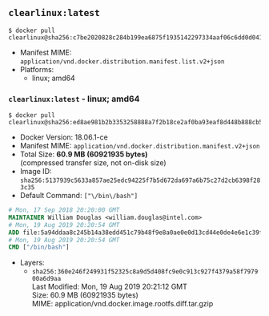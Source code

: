 ## `clearlinux:latest`

```console
$ docker pull clearlinux@sha256:c7be2020828c284b199ea6875f1935142297334aaf06c6dd0d041ab6d638c701
```

-	Manifest MIME: `application/vnd.docker.distribution.manifest.list.v2+json`
-	Platforms:
	-	linux; amd64

### `clearlinux:latest` - linux; amd64

```console
$ docker pull clearlinux@sha256:ed8ae981b2b3353258888a7f2b18ce2af0ba93eaf8d448b888cb50d6d4d93f06
```

-	Docker Version: 18.06.1-ce
-	Manifest MIME: `application/vnd.docker.distribution.manifest.v2+json`
-	Total Size: **60.9 MB (60921935 bytes)**  
	(compressed transfer size, not on-disk size)
-	Image ID: `sha256:5137939c5633a857ae25edc94225f7b5d672da697a6b75c27d2cb6398f283c35`
-	Default Command: `["\/bin\/bash"]`

```dockerfile
# Mon, 17 Sep 2018 20:20:00 GMT
MAINTAINER William Douglas <william.douglas@intel.com>
# Mon, 19 Aug 2019 20:20:54 GMT
ADD file:5a94ddaa8c245b14a38edd451c79b48f9e8a0ae0e0d13cd44e0de4e6e1c39f63 in / 
# Mon, 19 Aug 2019 20:20:54 GMT
CMD ["/bin/bash"]
```

-	Layers:
	-	`sha256:360e246f249931f52325c8a9d5d408fc9e0c913c927f4379a58f797900a6d9aa`  
		Last Modified: Mon, 19 Aug 2019 20:21:12 GMT  
		Size: 60.9 MB (60921935 bytes)  
		MIME: application/vnd.docker.image.rootfs.diff.tar.gzip
